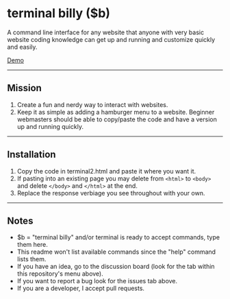 # terminal billy ($b)

A command line interface for any website that anyone with very basic website coding knowledge can get up and running and customize quickly and easily.

[Demo](https://zerosonesfun.github.io/terminal-billy/terminal2.html)

---

## Mission
1. Create a fun and nerdy way to interact with websites.
2. Keep it as simple as adding a hamburger menu to a website. Beginner webmasters should be able to copy/paste the code and have a version up and running quickly.

---

## Installation
1. Copy the code in terminal2.html and paste it where you want it.
2. If pasting into an existing page you may delete from `<html>` to `<body>` and delete `</body>` and `</html>` at the end.
3. Replace the response verbiage you see throughout with your own.

---

## Notes

- $b = "terminal billy" and/or terminal is ready to accept commands, type them here.
- This readme won't list available commands since the "help" command lists them.
- If you have an idea, go to the discussion board (look for the tab within this repository's menu above).
- If you want to report a bug look for the issues tab above.
- If you are a developer, I accept pull requests.
